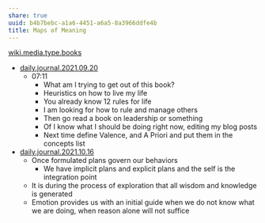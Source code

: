 ```yaml
---
share: true
uuid: b4b7bebc-a1a6-4451-a6a5-8a3966ddfe4b
title: Maps of Meaning
---
```

[wiki.media.type.books](../a3a80e28-c537-4091-a06f-3d20f44ec6a2)

* [daily.journal.2021.09.20](../2021-09-20)
  * 07:11
    * What am I trying to get out of this book?
    * Heuristics on how to live my life
    * You already know 12 rules for life
    * I am looking for how to rule and manage others
    * Then go read a book on leadership or something
    * Of I know what I should be doing right now, editing my blog posts
    * Next time define Valence, and A Priori and put them in the concepts list
* [daily.journal.2021.10.16](../2021-10-16)
  * Once formulated plans govern our behaviors
    * We have implicit plans and explicit plans and the self is the integration point
  * It is during the process of exploration that all wisdom and knowledge is generated
  * Emotion provides us with an initial guide when we do not know what we are doing, when reason alone will not suffice